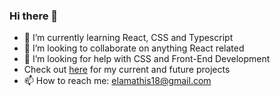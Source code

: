 ### Hi there 👋

- 🌱 I’m currently learning React, CSS and Typescript
- 👯 I’m looking to collaborate on anything React related
- 🤔 I’m looking for help with CSS and Front-End Development
- Check out [here](https://elams.github.io) for my current and future projects
- 📫 How to reach me: elamathis18@gmail.com
